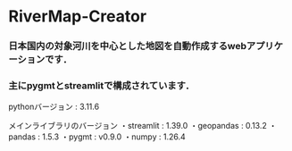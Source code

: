 # RiverMap-Creator
### 日本国内の対象河川を中心とした地図を自動作成するwebアプリケーションです．
### 主にpygmtとstreamlitで構成されています．

pythonバージョン : 3.11.6

メインライブラリのバージョン
・streamlit : 1.39.0
・geopandas : 0.13.2
・pandas : 1.5.3
・pygmt : v0.9.0
・numpy : 1.26.4
